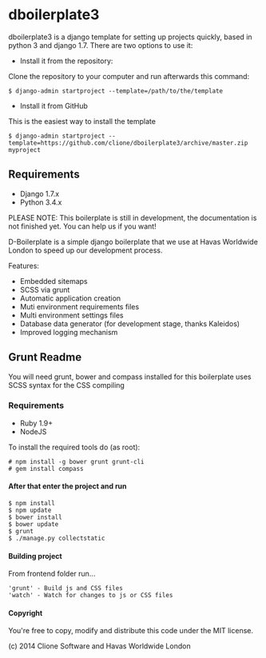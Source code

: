 # dboilerplate3

dboilerplate3 is a django template for setting up projects quickly, based in python 3 and django 1.7. There are two options to use it:

* Install it from the repository:

Clone the repository to your computer and run afterwards this command:

    $ django-admin startproject --template=/path/to/the/template

* Install it from GitHub

This is the easiest way to install the template

    $ django-admin startproject --template=https://github.com/clione/dboilerplate3/archive/master.zip myproject

## Requirements
- Django 1.7.x
- Python 3.4.x

PLEASE NOTE: This boilerplate is still in development, the documentation
is not finished yet. You can help us if you want!

D-Boilerplate is a simple django boilerplate that we use at Havas Worldwide London to speed up our development process.

Features:

- Embedded sitemaps
- SCSS via grunt
- Automatic application creation
- Muti environment requirements files
- Multi environment settings files
- Database data generator (for development stage, thanks Kaleidos)
- Improved logging mechanism


## Grunt Readme

You will need grunt, bower and compass installed for this boilerplate uses SCSS syntax for the CSS compiling

### Requirements

- Ruby 1.9+
- NodeJS

To install the required tools do (as root):

    # npm install -g bower grunt grunt-cli
    # gem install compass

#### After that enter the project and run

    $ npm install
    $ npm update
    $ bower install
    $ bower update
    $ grunt
    $ ./manage.py collectstatic


#### Building project

From frontend folder run...

    'grunt' - Build js and CSS files
    'watch' - Watch for changes to js or CSS files

#### Copyright

You're free to copy, modify and distribute this code under the MIT license.

(c) 2014 Clione Software and Havas Worldwide London
